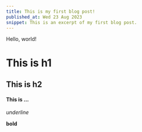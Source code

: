 ```yaml
---
title: This is my first blog post!
published_at: Wed 23 Aug 2023
snippet: This is an excerpt of my first blog post.
---
```


Hello, world!

# This is h1

## This is h2

#### This is ...

_underline_

**bold**
